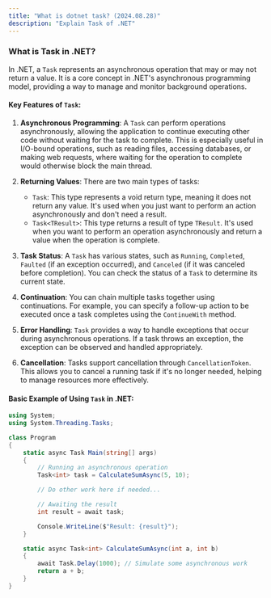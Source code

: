 ```yaml
---
title: "What is dotnet task? (2024.08.28)"
description: "Explain Task of .NET"
---
```


### What is Task in .NET?

In .NET, a `Task` represents an asynchronous operation that may or may not return a value. It is a core concept in .NET's asynchronous programming model, providing a way to manage and monitor background operations.

#### Key Features of `Task`:

1. **Asynchronous Programming**: A `Task` can perform operations asynchronously, allowing the application to continue executing other code without waiting for the task to complete. This is especially useful in I/O-bound operations, such as reading files, accessing databases, or making web requests, where waiting for the operation to complete would otherwise block the main thread.

2. **Returning Values**: There are two main types of tasks:
   - `Task`: This type represents a void return type, meaning it does not return any value. It's used when you just want to perform an action asynchronously and don't need a result.
   - `Task<TResult>`: This type returns a result of type `TResult`. It's used when you want to perform an operation asynchronously and return a value when the operation is complete.

3. **Task Status**: A `Task` has various states, such as `Running`, `Completed`, `Faulted` (if an exception occurred), and `Canceled` (if it was canceled before completion). You can check the status of a `Task` to determine its current state.

4. **Continuation**: You can chain multiple tasks together using continuations. For example, you can specify a follow-up action to be executed once a task completes using the `ContinueWith` method.

5. **Error Handling**: `Task` provides a way to handle exceptions that occur during asynchronous operations. If a task throws an exception, the exception can be observed and handled appropriately.

6. **Cancellation**: Tasks support cancellation through `CancellationToken`. This allows you to cancel a running task if it's no longer needed, helping to manage resources more effectively.

#### Basic Example of Using `Task` in .NET:

```csharp
using System;
using System.Threading.Tasks;

class Program
{
    static async Task Main(string[] args)
    {
        // Running an asynchronous operation
        Task<int> task = CalculateSumAsync(5, 10);

        // Do other work here if needed...

        // Awaiting the result
        int result = await task;

        Console.WriteLine($"Result: {result}");
    }

    static async Task<int> CalculateSumAsync(int a, int b)
    {
        await Task.Delay(1000); // Simulate some asynchronous work
        return a + b;
    }
}
